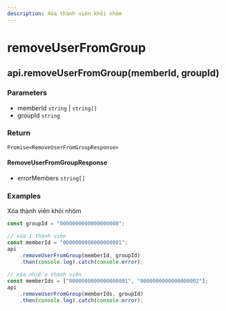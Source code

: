 ```yaml
---
description: Xóa thành viên khỏi nhóm
---
```


# removeUserFromGroup

## api.removeUserFromGroup(memberId, groupId)

### Parameters

* memberId `string` | `string[]`
* groupId `string`

### Return

`Promise<RemoveUserFromGroupResponse>`

#### RemoveUserFromGroupResponse

* errorMembers `string[]`

### Examples

Xóa thành viên khỏi nhóm

```javascript
const groupId = "0000000000000000000";

// xóa 1 thành viên
const memberId = "0000000000000000001";
api
    .removeUserFromGroup(memberId, groupId)
    .then(console.log).catch(console.error);
    
// xóa nhiều thành viên
const memberIds = ["0000000000000000001", "0000000000000000002"];
api
    .removeUserFromGroup(memberIds, groupId)
    .then(console.log).catch(console.error);
```
